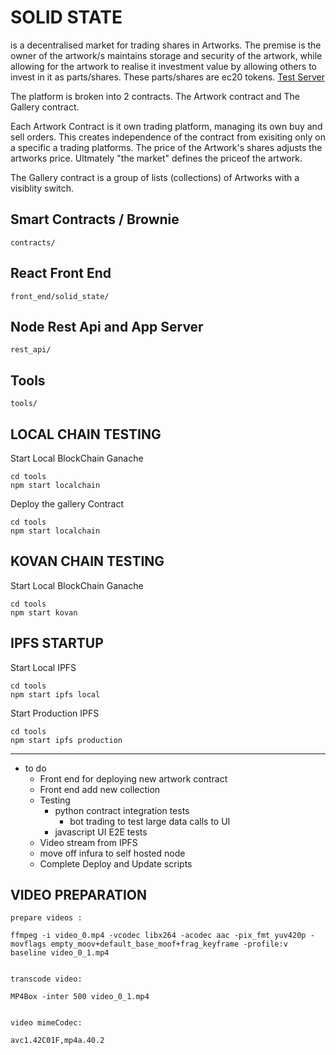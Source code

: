SOLID STATE
===========

is a decentralised market for trading shares in Artworks. The premise is the owner of the artwork/s maintains storage and security of the artwork, while allowing for the artwork to realise it investment value by allowing others to invest in it as parts/shares.  These parts/shares are ec20 tokens. [Test Server](http://solidstate.tobiasdemaine.com)

The platform is broken into 2 contracts. The Artwork contract and The Gallery contract.

Each Artwork Contract is it own trading platform, managing its own buy and sell orders.  This creates independence of the contract from exisiting only on a specific a trading platforms.  The price of the Artwork's shares adjusts the artworks price. Ultmately "the market" defines the priceof the artwork.

The Gallery contract is a group of lists (collections) of Artworks with a visiblity switch.

Smart Contracts / Brownie
--------------- 
```text
contracts/
```

React Front End
--------------- 
```text
front_end/solid_state/
```

Node Rest Api and App Server
--------------- 
```text
rest_api/
```

Tools
--------------- 
```text
tools/
```


LOCAL CHAIN TESTING
-------------------
Start Local BlockChain Ganache
```text
cd tools
npm start localchain
```

Deploy the gallery Contract
```text
cd tools
npm start localchain
```

KOVAN CHAIN TESTING
-------------------
Start Local BlockChain Ganache
```text
cd tools
npm start kovan
```

IPFS STARTUP
-------------------
Start Local IPFS
```text
cd tools
npm start ipfs local
```

Start Production IPFS
```text
cd tools
npm start ipfs production
```

----------------------

* to do
    * Front end for deploying new artwork contract
    * Front end add new collection
    * Testing
        * python contract integration tests
            * bot trading to test large data calls to UI
        * javascript UI E2E tests
    * Video stream from IPFS
    * move off infura to self hosted node
    * Complete Deploy and Update scripts


VIDEO PREPARATION
-----------------
```text
prepare videos :

ffmpeg -i video_0.mp4 -vcodec libx264 -acodec aac -pix_fmt yuv420p -movflags empty_moov+default_base_moof+frag_keyframe -profile:v baseline video_0_1.mp4


transcode video:

MP4Box -inter 500 video_0_1.mp4


video mimeCodec:

avc1.42C01F,mp4a.40.2
```







